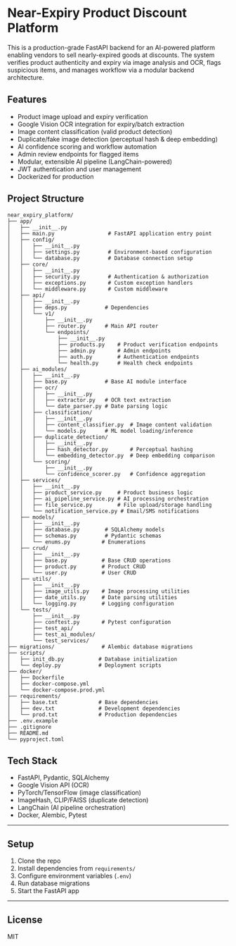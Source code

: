 # Near-Expiry Product Discount Platform

This is a production-grade FastAPI backend for an AI-powered platform enabling vendors to sell nearly-expired goods at discounts. The system verifies product authenticity and expiry via image analysis and OCR, flags suspicious items, and manages workflow via a modular backend architecture.

## Features
- Product image upload and expiry verification
- Google Vision OCR integration for expiry/batch extraction
- Image content classification (valid product detection)
- Duplicate/fake image detection (perceptual hash & deep embedding)
- AI confidence scoring and workflow automation
- Admin review endpoints for flagged items
- Modular, extensible AI pipeline (LangChain-powered)
- JWT authentication and user management
- Dockerized for production

## Project Structure
```
near_expiry_platform/
├── app/
│   ├── __init__.py
│   ├── main.py                 # FastAPI application entry point
│   ├── config/
│   │   ├── __init__.py
│   │   ├── settings.py         # Environment-based configuration
│   │   └── database.py         # Database connection setup
│   ├── core/
│   │   ├── __init__.py
│   │   ├── security.py         # Authentication & authorization
│   │   ├── exceptions.py       # Custom exception handlers
│   │   └── middleware.py       # Custom middleware
│   ├── api/
│   │   ├── __init__.py
│   │   ├── deps.py            # Dependencies
│   │   └── v1/
│   │       ├── __init__.py
│   │       ├── router.py      # Main API router
│   │       └── endpoints/
│   │           ├── __init__.py
│   │           ├── products.py    # Product verification endpoints
│   │           ├── admin.py       # Admin endpoints
│   │           ├── auth.py        # Authentication endpoints
│   │           └── health.py      # Health check endpoints
│   ├── ai_modules/
│   │   ├── __init__.py
│   │   ├── base.py            # Base AI module interface
│   │   ├── ocr/
│   │   │   ├── __init__.py
│   │   │   ├── extractor.py   # OCR text extraction
│   │   │   └── date_parser.py # Date parsing logic
│   │   ├── classification/
│   │   │   ├── __init__.py
│   │   │   ├── content_classifier.py  # Image content validation
│   │   │   └── models.py      # ML model loading/inference
│   │   ├── duplicate_detection/
│   │   │   ├── __init__.py
│   │   │   ├── hash_detector.py       # Perceptual hashing
│   │   │   └── embedding_detector.py  # Deep embedding comparison
│   │   └── scoring/
│   │       ├── __init__.py
│   │       └── confidence_scorer.py   # Confidence aggregation
│   ├── services/
│   │   ├── __init__.py
│   │   ├── product_service.py     # Product business logic
│   │   ├── ai_pipeline_service.py # AI processing orchestration
│   │   ├── file_service.py        # File upload/storage handling
│   │   └── notification_service.py # Email/SMS notifications
│   ├── models/
│   │   ├── __init__.py
│   │   ├── database.py        # SQLAlchemy models
│   │   ├── schemas.py         # Pydantic schemas
│   │   └── enums.py          # Enumerations
│   ├── crud/
│   │   ├── __init__.py
│   │   ├── base.py           # Base CRUD operations
│   │   ├── product.py        # Product CRUD
│   │   └── user.py           # User CRUD
│   ├── utils/
│   │   ├── __init__.py
│   │   ├── image_utils.py    # Image processing utilities
│   │   ├── date_utils.py     # Date parsing utilities
│   │   └── logging.py        # Logging configuration
│   └── tests/
│       ├── __init__.py
│       ├── conftest.py       # Pytest configuration
│       ├── test_api/
│       ├── test_ai_modules/
│       └── test_services/
├── migrations/               # Alembic database migrations
├── scripts/
│   ├── init_db.py           # Database initialization
│   └── deploy.py            # Deployment scripts
├── docker/
│   ├── Dockerfile
│   ├── docker-compose.yml
│   └── docker-compose.prod.yml
├── requirements/
│   ├── base.txt             # Base dependencies
│   ├── dev.txt              # Development dependencies
│   └── prod.txt             # Production dependencies
├── .env.example
├── .gitignore
├── README.md
└── pyproject.toml
```

## Tech Stack
- FastAPI, Pydantic, SQLAlchemy
- Google Vision API (OCR)
- PyTorch/TensorFlow (image classification)
- ImageHash, CLIP/FAISS (duplicate detection)
- LangChain (AI pipeline orchestration)
- Docker, Alembic, Pytest

---

## Setup
1. Clone the repo
2. Install dependencies from `requirements/`
3. Configure environment variables (`.env`)
4. Run database migrations
5. Start the FastAPI app

---

## License
MIT 